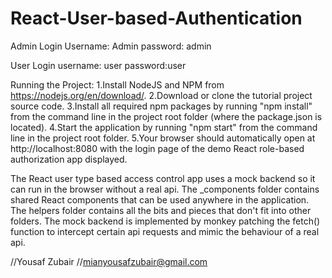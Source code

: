 # React-User-based-Authentication

Admin Login
Username: Admin
password: admin

User Login
username: user
password:user

Running the Project:
1.Install NodeJS and NPM from https://nodejs.org/en/download/.
2.Download or clone the tutorial project source code.
3.Install all required npm packages by running "npm install" from the command line in the project root folder (where the package.json is located).
4.Start the application by running "npm start" from the command line in the project root folder.
5.Your browser should automatically open at http://localhost:8080 with the login page of the demo React role-based authorization app displayed.


The React user type based access control app uses a mock backend so it can run in the browser without a real api. 
The _components folder contains shared React components that can be used anywhere in the application.
The helpers folder contains all the bits and pieces that don't fit into other folders.
The mock backend is implemented by monkey patching the fetch() function to intercept certain api requests and mimic the behaviour of a real api. 


//Yousaf Zubair
//mianyousafzubair@gmail.com
